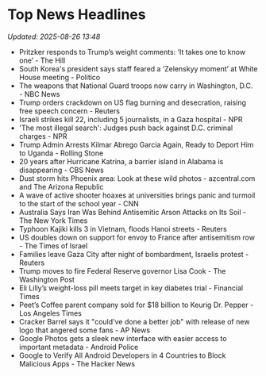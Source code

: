 # Top News Headlines

_Updated: 2025-08-26 13:48_

- Pritzker responds to Trump’s weight comments: ‘It takes one to know one’ - The Hill
- South Korea's president says staff feared a ‘Zelenskyy moment’ at White House meeting - Politico
- The weapons that National Guard troops now carry in Washington, D.C. - NBC News
- Trump orders crackdown on US flag burning and desecration, raising free speech concern - Reuters
- Israeli strikes kill 22, including 5 journalists, in a Gaza hospital - NPR
- 'The most illegal search': Judges push back against D.C. criminal charges - NPR
- Trump Admin Arrests Kilmar Abrego Garcia Again, Ready to Deport Him to Uganda - Rolling Stone
- 20 years after Hurricane Katrina, a barrier island in Alabama is disappearing - CBS News
- Dust storm hits Phoenix area: Look at these wild photos - azcentral.com and The Arizona Republic
- A wave of active shooter hoaxes at universities brings panic and turmoil to the start of the school year - CNN
- Australia Says Iran Was Behind Antisemitic Arson Attacks on Its Soil - The New York Times
- Typhoon Kajiki kills 3 in Vietnam, floods Hanoi streets - Reuters
- US doubles down on support for envoy to France after antisemitism row - The Times of Israel
- Families leave Gaza City after night of bombardment, Israelis protest - Reuters
- Trump moves to fire Federal Reserve governor Lisa Cook - The Washington Post
- Eli Lilly’s weight-loss pill meets target in key diabetes trial - Financial Times
- Peet’s Coffee parent company sold for $18 billion to Keurig Dr. Pepper - Los Angeles Times
- Cracker Barrel says it "could've done a better job" with release of new logo that angered some fans - AP News
- Google Photos gets a sleek new interface with easier access to important metadata - Android Police
- Google to Verify All Android Developers in 4 Countries to Block Malicious Apps - The Hacker News